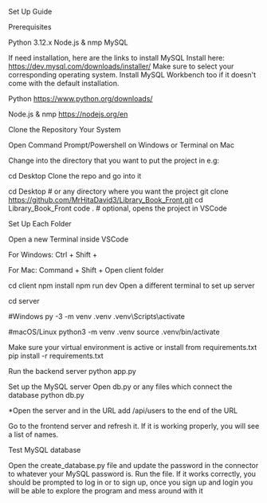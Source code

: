 Set Up Guide

Prerequisites

Python 3.12.x
Node.js & nmp
MySQL


If need installation, here are the links to install 
MySQL
Install here: https://dev.mysql.com/downloads/installer/
Make sure to select your corresponding operating system. Install MySQL Workbench too if it doesn't come with the default installation.

Python
https://www.python.org/downloads/

Node.js & nmp
https://nodejs.org/en

Clone the Repository Your System

Open Command Prompt/Powershell on Windows or Terminal on Mac

Change into the directory that you want to put the project in e.g:

cd Desktop
Clone the repo and go into it

cd Desktop  # or any directory where you want the project
git clone https://github.com/MrHitaDavid3/Library_Book_Front.git
cd Library_Book_Front
code .  # optional, opens the project in VSCode

Set Up Each Folder

Open a new Terminal inside VSCode

For Windows: Ctrl + Shift + 

For Mac: Command + Shift + 
Open client folder

cd client
npm install
npm run dev
Open a different terminal to set up server

cd server

#Windows
py -3 -m venv .venv
.venv\Scripts\activate

#macOS/Linux
python3 -m venv .venv
source .venv/bin/activate

Make sure your virtual environment is active or install from requirements.txt
pip install -r requirements.txt

Run the backend server
python app.py

Set up the MySQL server
Open db.py or any files which connect the database
python db.py

*Open the server and in the URL add /api/users to the end of the URL

Go to the frontend server and refresh it. If it is working properly, you will see a list of names.

Test MySQL database

Open the create_database.py file and update the password in the connector to whatever your MySQL password is.
Run the file.
If it works correctly, you should be prompted to log in or to sign up, once you sign up and login you will be able to explore the program and mess around with it
